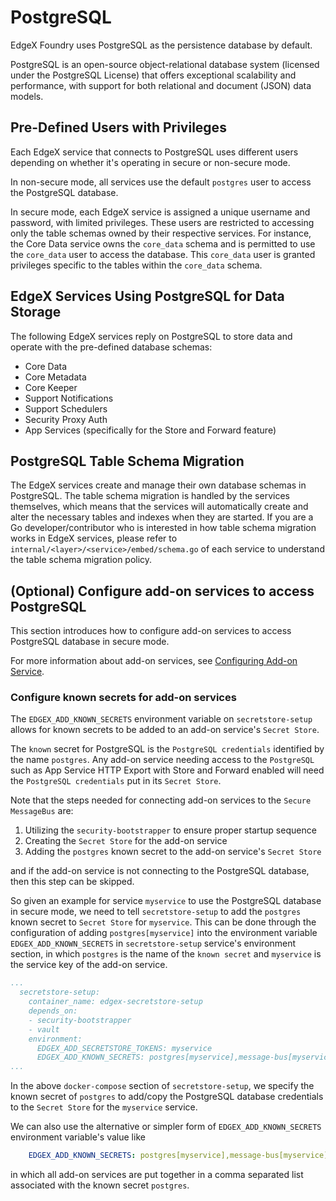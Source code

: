 # PostgreSQL

EdgeX Foundry uses PostgreSQL as the persistence database by default.

PostgreSQL is an open-source object-relational database system (licensed under the PostgreSQL License) that offers exceptional scalability and performance, with support for both relational and document (JSON) data models.

## Pre-Defined Users with Privileges

Each EdgeX service that connects to PostgreSQL uses different users depending on whether it's operating in secure or non-secure mode.

In non-secure mode, all services use the default `postgres` user to access the PostgreSQL database.

In secure mode, each EdgeX service is assigned a unique username and password, with limited privileges. These users are restricted to accessing only the table schemas owned by their respective services. 
For instance, the Core Data service owns the `core_data` schema and is permitted to use the `core_data` user to access the database. This `core_data` user is granted privileges specific to the tables within the `core_data` schema.

## EdgeX Services Using PostgreSQL for Data Storage

The following EdgeX services reply on PostgreSQL to store data and operate with the pre-defined database schemas:

- Core Data
- Core Metadata
- Core Keeper
- Support Notifications
- Support Schedulers
- Security Proxy Auth
- App Services (specifically for the Store and Forward feature)

## PostgreSQL Table Schema Migration

The EdgeX services create and manage their own database schemas in PostgreSQL.
The table schema migration is handled by the services themselves, which means that the services will automatically create and alter the necessary tables and indexes when they are started.
If you are a Go developer/contributor who is interested in how table schema migration works in EdgeX services, please refer to `internal/<layer>/<service>/embed/schema.go` of each service to understand the table schema migration policy.

## (Optional) Configure add-on services to access PostgreSQL

This section introduces how to configure add-on services to access PostgreSQL database in secure mode.

For more information about add-on services, see [Configuring Add-on Service](../../../security/Ch-Configuring-Add-On-Services.md).

### Configure known secrets for add-on services

The `EDGEX_ADD_KNOWN_SECRETS` environment variable on `secretstore-setup` allows for known secrets
to be added to an add-on service's `Secret Store`.

The `known` secret for PostgreSQL is the `PostgreSQL credentials` identified by
the name `postgres`. Any add-on service needing access to the `PostgreSQL` such as
App Service HTTP Export with Store and Forward enabled will need the `PostgreSQL credentials`
put in its `Secret Store`.

Note that the steps needed for connecting add-on services to the `Secure MessageBus` are:

1. Utilizing the `security-bootstrapper` to ensure proper startup sequence
2. Creating the `Secret Store` for the add-on service
3. Adding the `postgres` known secret to the add-on service's `Secret Store`

and if the add-on service is not connecting to the PostgreSQL database, then this step can be skipped.

So given an example for service `myservice` to use the PostgreSQL database in secure mode,
we need to tell `secretstore-setup` to add the `postgres` known secret to `Secret Store` for `myservice`.
This can be done through the configuration of adding `postgres[myservice]` into the environment variable
`EDGEX_ADD_KNOWN_SECRETS` in `secretstore-setup` service's environment section, in which `postgres` is the name of
the `known secret` and `myservice` is the service key of the add-on service.

```yaml
...
  secretstore-setup:
    container_name: edgex-secretstore-setup
    depends_on:
    - security-bootstrapper
    - vault
    environment:
      EDGEX_ADD_SECRETSTORE_TOKENS: myservice
      EDGEX_ADD_KNOWN_SECRETS: postgres[myservice],message-bus[myservice],message-bus[device-virtual]
...

```

In the above `docker-compose` section of `secretstore-setup`, we specify the known secret of
`postgres` to add/copy the PostgreSQL database credentials to the `Secret Store` for the `myservice` service.

We can also use the alternative or simpler form of `EDGEX_ADD_KNOWN_SECRETS` environment variable's value like

```yaml
    EDGEX_ADD_KNOWN_SECRETS: postgres[myservice],message-bus[myservice],message-bus[device-virtual]
```

in which all add-on services are put together in a comma separated list associated with the
known secret `postgres`.
